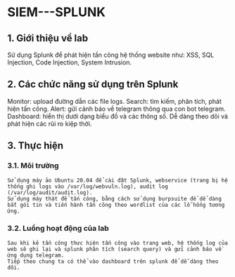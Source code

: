 # SIEM---SPLUNK

## 1. Giới thiệu về lab
  Sử dụng Splunk để phát hiện tấn công hệ thống website như: XSS, SQL Injection, Code Injection, System Intrusion.
## 2. Các chức năng sử dụng trên Splunk
  Monitor: upload đường dẫn các file logs.
  Search: tìm kiếm, phân tích, phát hiện tấn công.
  Alert: gửi cảnh báo về telegram thông qua con bot telegram.
  Dashboard: hiển thị dưới dạng biểu đồ và các thông số. Dễ dàng theo dõi và phát hiện các rũi ro kiệp thời.
## 3. Thực hiện
  ### 3.1. Môi trường
    Sử dụng máy ảo Ubuntu 20.04 để cài đặt Splunk, webservice (trang bị hệ thống ghi logs vào /var/log/webvuln.log), audit log (/var/log/audit/audit.log).
    Sử dụng máy thật để tấn công, bằng cách sử dụng burpsuite để dể dàng bắt gói tin và tiến hành tấn công theo wordlist của các lỗ hổng tương ứng.
  ### 3.2. Luồng hoạt động của lab
    Sau khi kẻ tấn công thưc hiện tấn công vào trang web, hệ thống log của web sẽ ghi lại và splunk phân tích (search query) và gửi cảnh báo về ứng dụng telegram.
    Tiếp theo chung ta có thể vào dashboard trên splunk để dễ dàng theo dõi.
  
